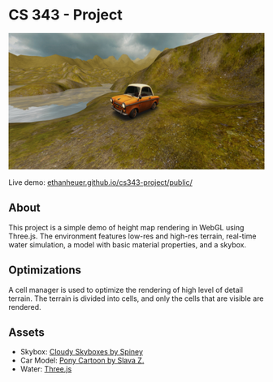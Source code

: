 # CS 343 - Project

![Demo](demo/full.png)

Live demo: [ethanheuer.github.io/cs343-project/public/](https://ethanheuer.github.io/cs343-project/public/)

## About

This project is a simple demo of height map rendering in WebGL using Three.js. The environment features low-res and high-res terrain, real-time water simulation, a model with basic material properties, and a skybox.

## Optimizations

A cell manager is used to optimize the rendering of high level of detail terrain. The terrain is divided into cells, and only the cells that are visible are rendered.

## Assets

- Skybox: [Cloudy Skyboxes by Spiney](https://opengameart.org/content/cloudy-skyboxes)
- Car Model: [Pony Cartoon by Slava Z.](https://sketchfab.com/3d-models/pony-cartoon-885d9f60b3a9429bb4077cfac5653cf9)
- Water: [Three.js](https://github.com/mrdoob/three.js/tree/master/examples/textures)
